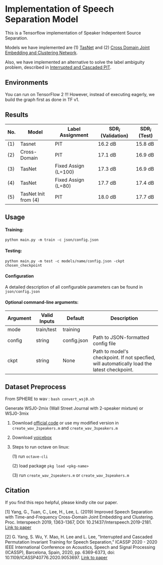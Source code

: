 Implementation of Speech Separation Model 
===

This is a Tensorflow implementation of Speaker Indepentent Source Separation.

Models we have implemented are (1) [TasNet](https://ieeexplore.ieee.org/document/8707065) and (2) [Cross Domain Joint Embedding and Clustering Network](https://www.isca-speech.org/archive/Interspeech_2019/abstracts/2181.html).

Also, we have implemented an alternative to solve the label ambiguity problem, described in [Interrupted and Cascaded PIT](https://ieeexplore.ieee.org/document/9053697).


Environments
-----
You can run on TensorFlow 2 !!! 
However, instead of executing eagerly, we build the graph first as done in TF v1.

Results
-----
No. | Model               | Label Assignment     | SDR$_i$ (Validation) | SDR$_i$ (Test)
--- |--------             | ----------------     | -------------------- | -----
(1) | Tasnet              | PIT                  | 16.2 dB              | 15.8 dB
(2) | Cross-Domain        | PIT                  | 17.1 dB              | 16.9 dB
(3) | TasNet              | Fixed Assign (L=100) | 17.3 dB              | 16.9 dB
(4) | TasNet              | Fixed Assign (L=80)  | 17.7 dB              | 17.4 dB
(5) | TasNet Init from (4)| PIT                  | 18.0 dB              | 17.7 dB



Usage
-----

#### Training:
`python main.py -m train -c json/config.json`
#### Testing:
`python main.py -m test -c models/name/config.json -ckpt chosen_checkpoint`


#### Configuration
A detailed description of all configurable parameters can be found in `json/config.json`

#### Optional command-line arguments:
Argument | Valid Inputs | Default | Description
-------- | ---- | ------- | -----
mode | train/test | training |
config | string | config.json | Path to JSON-formatted config file
ckpt | string | None | Path to model's checkpoint. If not specfied, will automatically load the latest checkpoint.


Dataset Preprocess
-----
From SPHERE to wav : `bash convert_wsj0.sh`

Generate WSJ0-2mix (Wall Street Journal with 2-speaker mixture) or WSJ0-3mix

1. Download [official code](http://www.merl.com/demos/deep-clustering/create-speaker-mixtures.zip) or use my modified version in `create_wav_2speakers.m` and `create_wav_3speakers.m`
2. Download [voicebox](https://github.com/ImperialCollegeLondon/sap-voicebox/tree/master/voicebox)
3. Steps to run octave on linux:

    (1) run `octave-cli`

    (2) load package `pkg load <pkg-name>`
    	
    (3) run `create_wav_2speakers.m` or `create_wav_3speakers.m`

Citation
-----
If you find this repo helpful, please kindly cite our paper. 


[1] Yang, G., Tuan, C., Lee, H., Lee, L. (2019) Improved Speech Separation with Time-and-Frequency Cross-Domain Joint Embedding and Clustering. Proc. Interspeech 2019, 1363-1367, DOI: 10.21437/Interspeech.2019-2181. [Link to paper](https://www.isca-speech.org/archive/Interspeech_2019/abstracts/2181.html)

[2] G. Yang, S. Wu, Y. Mao, H. Lee and L. Lee, "Interrupted and Cascaded Permutation Invariant Training for Speech Separation," ICASSP 2020 - 2020 IEEE International Conference on Acoustics, Speech and Signal Processing (ICASSP), Barcelona, Spain, 2020, pp. 6369-6373, doi: 10.1109/ICASSP40776.2020.9053697. [Link to paper](https://ieeexplore.ieee.org/document/9053697)


